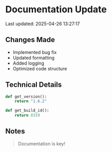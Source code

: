 # Documentation Update

Last updated: 2025-04-26 13:27:17

## Changes Made
- Implemented bug fix
- Updated formatting
- Added logging
- Optimized code structure

## Technical Details
```python
def get_version():
    return "1.6.2"

def get_build_id():
    return 8319
```

## Notes
> Documentation is key!

